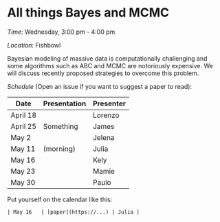 # All things Bayes and MCMC
*Time*: Wednesday, 3:00 pm - 4:00 pm

*Location*: Fishbowl

Bayesian modeling of massive data is computationally challenging and some algorithms such as ABC and MCMC are notoriously expensive. We will discuss recently proposed strategies to overcome this problem.   

*Schedule* (Open an issue if you want to suggest a paper to read):

| Date | Presentation | Presenter |
|------|--------------|-----------|
| April 18 | | Lorenzo |
| April 25 | Something | James |
| May 2 | |Jelena  |
|May 11| (morning)| Julia|
|May 16| |Kely|
|May 23| | Mamie|
|May 30| |Paulo |

Put yourself on the calendar like this:
```
| May 16   | [paper](https://...) | Julia |
